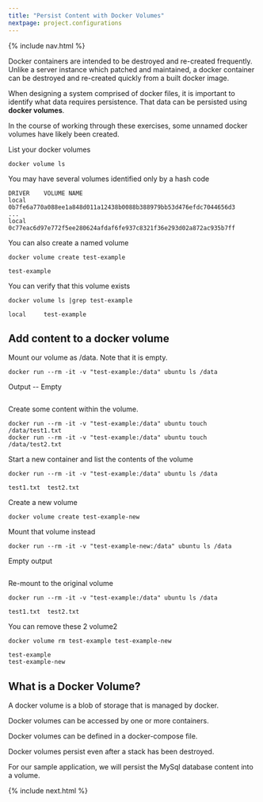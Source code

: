 ```yaml
---
title: "Persist Content with Docker Volumes"
nextpage: project.configurations
---
```


{% include nav.html %}

Docker containers are intended to be destroyed and re-created frequently.  Unlike a server instance which patched and maintained, a docker container can be destroyed and re-created quickly from a built docker image.

When designing a system comprised of docker files, it is important to identify what data requires persistence.  That data can be persisted using **docker volumes**.

In the course of working through these exercises, some unnamed docker volumes have likely been created.

List your docker volumes
```
docker volume ls
```

You may have several volumes identified only by a hash code
```output
DRIVER    VOLUME NAME
local     0b7fe6a770a088ee1a848d011a12438b0088b388979bb53d476efdc7044656d3
...
local     0c77eac6d97e772f5ee280624afdaf6fe937c8321f36e293d02a872ac935b7ff
```

You can also create a named volume
```
docker volume create test-example
```

```output
test-example
```

You can verify that this volume exists
```
docker volume ls |grep test-example
```

```output
local     test-example
```

## Add content to a docker volume

Mount our volume as /data.  Note that it is empty.
```
docker run --rm -it -v "test-example:/data" ubuntu ls /data
```

Output -- Empty
```output
```

Create some content within the volume.
```
docker run --rm -it -v "test-example:/data" ubuntu touch /data/test1.txt
docker run --rm -it -v "test-example:/data" ubuntu touch /data/test2.txt
```

Start a new container and list the contents of the volume
```
docker run --rm -it -v "test-example:/data" ubuntu ls /data
```

```output
test1.txt  test2.txt
```

Create a new volume
```
docker volume create test-example-new
```

Mount that volume instead
```
docker run --rm -it -v "test-example-new:/data" ubuntu ls /data
```

Empty output
```output
```

Re-mount to the original volume
```
docker run --rm -it -v "test-example:/data" ubuntu ls /data
```

```output
test1.txt  test2.txt
```

You can remove these 2 volume2
```
docker volume rm test-example test-example-new
```

```output
test-example
test-example-new
```

## What is a Docker Volume?

A docker volume is a blob of storage that is managed by docker.

Docker volumes can be accessed by one or more containers.

Docker volumes can be defined in a docker-compose file.

Docker volumes persist even after a stack has been destroyed.

For our sample application, we will persist the MySql database content into a volume.




{% include next.html %}